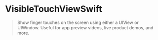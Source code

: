 # VisibleTouchViewSwift
> Show finger touches on the screen using either a UIView or UIWindow. Useful for app preview videos, live product demos, and more.